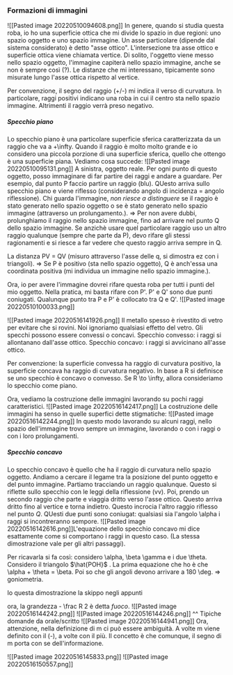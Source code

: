 ### Formazioni di immagini
![[Pasted image 20220510094608.png]]
In genere, quando si studia questa roba, io ho una superficie ottica che mi divide lo spazio in due regioni: uno spazio oggetto e uno spazio immagine.
Un asse particolare (dipende dal sistema considerato) è detto "asse ottico". L'intersezione tra asse ottico e superficie ottica viene chiamata vertice.
Di solito, l'oggetto viene messo nello spazio oggetto, l'immagine capiterà nello spazio immagine, anche se non è sempre così (?).
Le distanze che mi interessano, tipicamente sono misurate lungo l'asse ottica rispetto al vertice.

Per convenzione, il segno del raggio (+/-) mi indica il verso di curvatura.
In particolare, raggi positivi indicano una roba in cui il centro sta nello spazio immagine. Altrimenti il raggio verrà preso negativo.

##### Specchio piano
Lo specchio piano è una particolare superficie sferica caratterizzata da un raggio che va a +\infty.
Quando il raggio è molto molto grande e io considero una piccola porzione di una superficie sferica, quello che ottengo è una superficie piana.
Vediamo cosa succede:
![[Pasted image 20220510095131.png]]
A sinistra, oggetto reale.
Per ogni punto di questo oggetto, posso immaginare di far partire dei raggi e andare a guardare. Per esempio, dal punto P faccio partire un raggio (blu). QUesto arriva sullo specchio piano e viene riflesso (considerando angolo di incidenza = angolo riflessione). Chi guarda l'immagine, _non riesce a distinguere_ se il raggio è stato generato nello spazio oggetto o se è stato generato nello spazio immagine (attraverso un prolungamento.). => Per non avere dubbi, prolunghiamo il raggio nello spazio immagine, fino ad arrivare nel punto Q dello spazio immagine.
Se anzichè usare quel particolare raggio uso un altro raggio qualunque (sempre che parte da P), devo rifare gli stessi ragionamenti e si riesce a far vedere che questo raggio arriva sempre in Q.

La distanza PV = QV (misuro attraverso l'asse delle q, si dimostra ez con i triangoli).
=> Se P è positivo (sta nello spazio oggetto), Q è anch'essa una coordinata positiva (mi individua un immagine nello spazio immagine.).

Ora, io per avere l'immagine dovrei rifare questa roba per tutti i punti del mio oggetto. Nella pratica, mi basta rifare con P'.
P' e Q' sono due punti coniugati.
Qualunque punto tra P e P' è collocato tra Q e Q'.
![[Pasted image 20220510100033.png]]

![[Pasted image 20220516141926.png]]
Il metallo spesso è rivestito di vetro per evitare che si rovini. Noi ignoriamo qualsiasi effetto del vetro.
Gli specchi possono essere convessi o concavi.
Specchio convesso: i raggi si allontanano dall'asse ottico.
Specchio concavo: i raggi si avvicinano all'asse ottico.

Per convenzione: la superficie convessa ha raggio di curvatura positivo, la superficie concava ha raggio di curvatura negativo.
In base a R si definisce se uno specchio è concavo o convesso. Se R \to \infty, allora consideriamo lo specchio come piano.

Ora, vediamo la costruzione delle immagini lavorando su pochi raggi caratteristici.
![[Pasted image 20220516142417.png]]
La costruzione delle immagini ha senso in quelle superfici dette stigmatiche:
![[Pasted image 20220516142244.png]]
In questo modo lavorando su alcuni raggi, nello spazio dell'immagine trovo sempre un immagine, lavorando o con i raggi o con i loro prolungamenti.

##### Specchio concavo
Lo specchio concavo è quello che ha il raggio di curvatura nello spazio oggetto. Andiamo a cercare il legame tra la posizione del punto oggetto e del punto immagine.
Partiamo tracciando un raggio qualunque. Questo si riflette sullo specchio con le leggi della riflessione (vv).
Poi, prendo un secondo raggio che parte e viaggia dritto verso l'asse ottico. Questo arriva dritto fino al vertice e torna indietro.
Questo incrocia l'altro raggio riflesso nel punto $Q$.
QUesti due punti sono coniugat: qualsiasi sia l'angolo \alpha i raggi si incontreranno sempore.
![[Pasted image 20220516142616.png]]L'equazione dello specchio concavo mi dice esattamente come si comportano i raggi in questo caso. (La stessa dimostrazione vale per gli altri passaggi).

Per ricavarla si fa così: considero \alpha, \beta \gamma e i due \theta.
Considero il triangolo $\hat{POH}$  . La prima equazione che ho è che \alpha + \theta = \beta. Poi so che gli angoli devono arrivare a 180 \deg. => goniometria.

Io questa dimostrazione la skippo negli appunti

ora, la grandezza - \frac R 2 è detta _fuoco_.
![[Pasted image 20220516144242.png]]
![[Pasted image 20220516144246.png]]
^^ Tipiche domande da orale/scritto
![[Pasted image 20220516144941.png]]
Ora, attenzione, nella definizione di m ci può essere ambiguità. A volte m viene definito con il (-), a volte con il più. Il concetto è che comunque, il segno di m porta con se dell'informazione.

![[Pasted image 20220516145833.png]]
![[Pasted image 20220516150557.png]]
